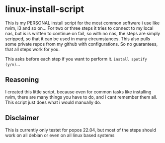 # linux-install-script

This is my PERSONAL install script for the most common software i use like nvim, i3 and so on...
For two or three steps it tries to connect to my local nas, but is is written to continue on fail, so with no nas, the steps are simply scripped, so that it can be used in many circumstances. This also pulls some private repos from my github with configurations. So no guarantees, that all steps work for you.

This asks before each step if you want to perform it.
`install spotify (y/n)`...

## Reasoning

I created this little script, because even for common tasks like installing nvim, there are many things you have to do, and i cant remember them all. This script just does what i would manually do.

## Disclaimer

This is currently only testet for popos 22.04, but most of the steps should work on all debian or even on all linux based systems
